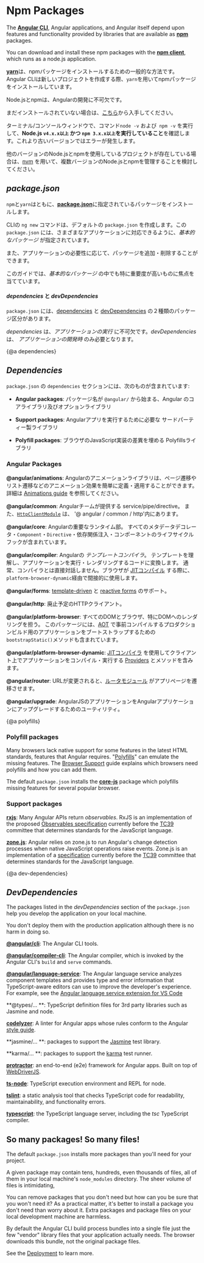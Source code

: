 # Npm Packages

 The [**Angular CLI**](https://cli.angular.io/), Angular applications, and Angular itself depend upon features and functionality provided by libraries that are available as [**npm**](https://docs.npmjs.com/) packages.

You can download and install these npm packages with the [**npm client**](https://docs.npmjs.com/cli/install), which runs as a node.js application.

[**yarn**](https://yarnpkg.com/en/)は、npmパッケージをインストールするための一般的な方法です。
Angular CLIは新しいプロジェクトを作成する際、`yarn`を用いてnpmパッケージをインストールしています。

<div class="l-sub-section">

Node.jsとnpmは、Angularの開発に不可欠です。

まだインストールされていない場合は、[こちら](https://docs.npmjs.com/getting-started/installing-node "Node.jsのインストールと npmのアップデート")から入手してください。

ターミナル/コンソールウィンドウで、コマンド`node -v` および` npm -v` を実行して、**Node.js `v4.x.x以上` かつ `npm 3.x.x以上`を実行していること**を確認します。これより古いバージョンではエラーが発生します。

他のバージョンのNode.jsとnpmを使用しているプロジェクトが存在している場合は、[nvm](https://github.com/creationix/nvm) を用いて、複数バージョンのNode.jsとnpmを管理することを検討してください。

</div>

## _package.json_

`npm`と`yarn`はともに、[**package.json**](https://docs.npmjs.com/files/package.json)に指定されているパッケージをインストールします。

CLIの `ng new` コマンドは、デフォルトの `package.json` を作成します。この `package.json` には、さまざまなアプリケーションに対応できるように、_基本的なパッケージ_ が指定されています。

また、アプリケーションの必要性に応じて、パッケージを追加・削除することができます。

このガイドでは、_基本的なパッケージ_ の中でも特に重要度が高いものに焦点を当てています。

#### *dependencies* と *devDependencies*

`package.json` には、[dependencies](guide/npm-packages#dependencies) と [devDependencies](guide/npm-packages#dev-dependencies) の２種類のパッケージ区分があります。

*dependencies* は、*アプリケーションの実行* に不可欠です。*devDependencies* は、 *アプリケーションの開発時* のみ必要となります。

{@a dependencies}

## *Dependencies*
`package.json` の `dependencies` セクションには、次のものが含まれています:

* **Angular packages**: パッケージ名が `@angular/` から始まる、Angular のコアライブラリ及びオプションライブラリ

* **Support packages**: Angularアプリを実行するために必要な サードパーティー製ライブラリ

* **Polyfill packages**: ブラウザのJavaScript実装の差異を埋める Polyfillsライブラリ

### Angular Packages

**@angular/animations**: Angularのアニメーションライブラリは、ページ遷移やリスト遷移などのアニメーション効果を簡単に定義・適用することができます。
詳細は [Animations guide](guide/animations) を参照してください。

**@angular/common**: Angularチームが提供する service/pipe/directive。
また、[`HttpClientModule`](guide/http) は、 '@ angular / common / http'内にあります。

**@angular/core**: Angularの重要なランタイム部。
すべてのメタデータデコレータ・`Component`・`Directive`・依存関係注入・コンポーネントのライフサイクルフックが含まれています。

**@angular/compiler**: Angularの *テンプレートコンパイラ*。
テンプレートを理解し、アプリケーションを実行・レンダリングするコードに変換します。
通常、コンパイラとは直接対話しません。ブラウザが [JITコンパイル](guide/aot-compiler) する際に、`platform-browser-dynamic`経由で間接的に使用します。

**@angular/forms**: [template-driven](guide/forms) と [reactive forms](guide/reactive-forms) のサポート。

**@angular/http**: 廃止予定のHTTPクライアント。

**@angular/platform-browser**: すべてのDOMとブラウザ、特にDOMへのレンダリングを担う。
このパッケージには、[AOT](guide/aot-compiler) で事前コンパイルするプロダクションビルド用のアプリケーションをブートストラップするための`bootstrapStatic()`メソッドも含まれています。

**@angular/platform-browser-dynamic**: [JITコンパイラ](guide/aot-compiler) を使用してクライアント上でアプリケーションをコンパイル・実行する [Providers](api/core/Provider) とメソッドを含みます。

**@angular/router**: URLが変更されると、[ルータモジュール](/guide/router) がアプリページを遷移させます。

**@angular/upgrade**: AngularJSのアプリケーションをAngularアプリケーションにアップグレードするためのユーティリティ。

{@a polyfills}

### Polyfill packages

Many browsers lack native support for some features in the latest HTML standards,
features that Angular requires.
"[Polyfills](https://en.wikipedia.org/wiki/Polyfill)" can emulate the missing features.
The [Browser Support](guide/browser-support) guide explains which browsers need polyfills and 
how you can add them.

The default `package.json` installs the **[core-js](https://github.com/zloirock/core-js)** package
which polyfills missing features for several popular browser.

### Support packages

**[rxjs](https://github.com/benlesh/RxJS)**: Many Angular APIs return _observables_. RxJS is an implementation of the proposed [Observables specification](https://github.com/zenparsing/es-observable) currently before the
[TC39](http://www.ecma-international.org/memento/TC39.htm) committee that determines standards for the JavaScript language.


**[zone.js](https://github.com/angular/zone.js)**: Angular relies on zone.js to run Angular's change detection processes when native JavaScript operations raise events.  Zone.js is an implementation of a [specification](https://gist.github.com/mhevery/63fdcdf7c65886051d55) currently before the
[TC39](http://www.ecma-international.org/memento/TC39.htm) committee that determines standards for the JavaScript language.


{@a dev-dependencies}

## *DevDependencies*

The packages listed in the *devDependencies* section of the `package.json` help you develop the application on your local machine.

You don't deploy them with the production application although there is no harm in doing so.

**[@angular/cli](https://github.com/angular/angular-cli/)**: The Angular CLI tools.


**[@angular/compiler-cli](https://github.com/angular/angular/blob/master/packages/compiler-cli/README.md)**: The Angular compiler, which is invoked by the Angular CLI's `build` and `serve` commands.


**[@angular/language-service](https://github.com/angular/angular-cli/)**: The Angular language service analyzes component templates and provides type and error information that TypeScript-aware editors can use to improve the developer's experience.
For example, see the [Angular language service extension for VS Code](https://marketplace.visualstudio.com/items?itemName=Angular.ng-template)


**@types/... **: TypeScript definition files for 3rd party libraries such as Jasmine and node.


**[codelyzer](https://www.npmjs.com/package/codelyzer)**: A linter for Angular apps whose rules conform to the Angular [style guide](guide/styleguide).


**jasmine/... **: packages to support the [Jasmine](https://jasmine.github.io/) test library.


**karma/... **: packages to support the [karma](https://www.npmjs.com/package/karma) test runner.


**[protractor](https://www.npmjs.com/package/protractor)**: an end-to-end (e2e) framework for Angular apps. 
Built on top of [WebDriverJS](https://github.com/SeleniumHQ/selenium/wiki/WebDriverJs).


**[ts-node](https://www.npmjs.com/package/ts-node)**: TypeScript execution environment and REPL for node.


**[tslint](https://www.npmjs.com/package/tslint)**: a static analysis tool that checks TypeScript code for readability, maintainability, and functionality errors.


**[typescript](https://www.npmjs.com/package/typescript)**:
the TypeScript language server, including the *tsc* TypeScript compiler.


## So many packages! So many files!

The default `package.json` installs more packages than you'll need for your project.

A given package may contain tens, hundreds, even thousands of files,
all of them in your local machine's `node_modules` directory.
The sheer volume of files is intimidating, 

You can remove packages that you don't need but how can you be sure that you won't need it?
As a practical matter, it's better to install a package you don't need than worry about it.
Extra packages and package files on your local development machine are harmless.

By default the Angular CLI build process bundles into a single file just the few "vendor" library files that your application actually needs.
The browser downloads this bundle, not the original package files.

See the [Deployment](guide/deployment) to learn more.
